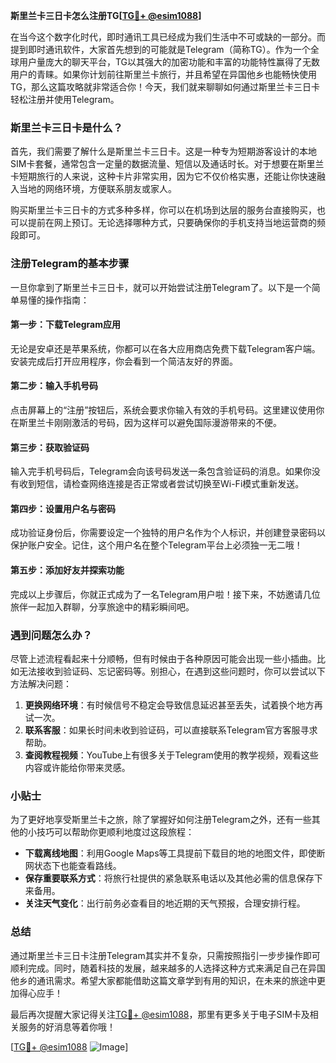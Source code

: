 **斯里兰卡三日卡怎么注册TG[[TG💪+ @esim1088](https://t.me/s/esim1088)]**

在当今这个数字化时代，即时通讯工具已经成为我们生活中不可或缺的一部分。而提到即时通讯软件，大家首先想到的可能就是Telegram（简称TG）。作为一个全球用户量庞大的聊天平台，TG以其强大的加密功能和丰富的功能特性赢得了无数用户的青睐。如果你计划前往斯里兰卡旅行，并且希望在异国他乡也能畅快使用TG，那么这篇攻略就非常适合你！今天，我们就来聊聊如何通过斯里兰卡三日卡轻松注册并使用Telegram。

### 斯里兰卡三日卡是什么？

首先，我们需要了解什么是斯里兰卡三日卡。这是一种专为短期游客设计的本地SIM卡套餐，通常包含一定量的数据流量、短信以及通话时长。对于想要在斯里兰卡短期旅行的人来说，这种卡片非常实用，因为它不仅价格实惠，还能让你快速融入当地的网络环境，方便联系朋友或家人。

购买斯里兰卡三日卡的方式多种多样，你可以在机场到达层的服务台直接购买，也可以提前在网上预订。无论选择哪种方式，只要确保你的手机支持当地运营商的频段即可。

### 注册Telegram的基本步骤

一旦你拿到了斯里兰卡三日卡，就可以开始尝试注册Telegram了。以下是一个简单易懂的操作指南：

#### 第一步：下载Telegram应用
无论是安卓还是苹果系统，你都可以在各大应用商店免费下载Telegram客户端。安装完成后打开应用程序，你会看到一个简洁友好的界面。

#### 第二步：输入手机号码
点击屏幕上的“注册”按钮后，系统会要求你输入有效的手机号码。这里建议使用你在斯里兰卡刚刚激活的号码，因为这样可以避免国际漫游带来的不便。

#### 第三步：获取验证码
输入完手机号码后，Telegram会向该号码发送一条包含验证码的消息。如果你没有收到短信，请检查网络连接是否正常或者尝试切换至Wi-Fi模式重新发送。

#### 第四步：设置用户名与密码
成功验证身份后，你需要设定一个独特的用户名作为个人标识，并创建登录密码以保护账户安全。记住，这个用户名在整个Telegram平台上必须独一无二哦！

#### 第五步：添加好友并探索功能
完成以上步骤后，你就正式成为了一名Telegram用户啦！接下来，不妨邀请几位旅伴一起加入群聊，分享旅途中的精彩瞬间吧。

### 遇到问题怎么办？

尽管上述流程看起来十分顺畅，但有时候由于各种原因可能会出现一些小插曲。比如无法接收到验证码、忘记密码等。别担心，在遇到这些问题时，你可以尝试以下方法解决问题：

1. **更换网络环境**：有时候信号不稳定会导致信息延迟甚至丢失，试着换个地方再试一次。
2. **联系客服**：如果长时间未收到验证码，可以直接联系Telegram官方客服寻求帮助。
3. **查阅教程视频**：YouTube上有很多关于Telegram使用的教学视频，观看这些内容或许能给你带来灵感。

### 小贴士

为了更好地享受斯里兰卡之旅，除了掌握好如何注册Telegram之外，还有一些其他的小技巧可以帮助你更顺利地度过这段旅程：

- **下载离线地图**：利用Google Maps等工具提前下载目的地的地图文件，即使断网状态下也能查看路线。
- **保存重要联系方式**：将旅行社提供的紧急联系电话以及其他必需的信息保存下来备用。
- **关注天气变化**：出行前务必查看目的地近期的天气预报，合理安排行程。

### 总结

通过斯里兰卡三日卡注册Telegram其实并不复杂，只需按照指引一步步操作即可顺利完成。同时，随着科技的发展，越来越多的人选择这种方式来满足自己在异国他乡的通讯需求。希望大家都能借助这篇文章学到有用的知识，在未来的旅途中更加得心应手！

最后再次提醒大家记得关注[TG💪+ @esim1088](https://t.me/s/esim1088)，那里有更多关于电子SIM卡及相关服务的好消息等着你哦！

[[TG💪+ @esim1088](https://t.me/s/esim1088) ![Image](https://i.postimg.cc/4NQfJmqS/Snipaste-2025-05-13-00-14-12.png)]